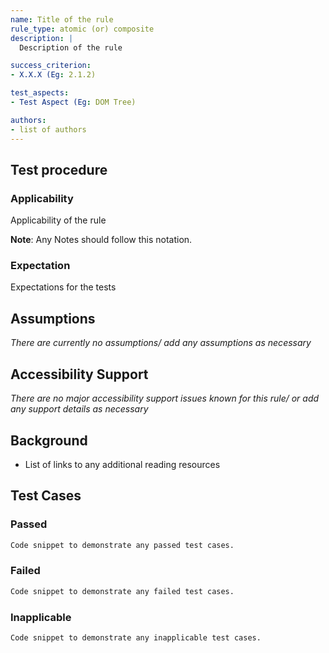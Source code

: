 ```yaml
---
name: Title of the rule
rule_type: atomic (or) composite
description: |
  Description of the rule

success_criterion:
- X.X.X (Eg: 2.1.2)

test_aspects:
- Test Aspect (Eg: DOM Tree)

authors:
- list of authors
---
```


## Test procedure

### Applicability

Applicability of the rule

**Note**: Any Notes should follow this notation.

### Expectation

Expectations for the tests

## Assumptions

_There are currently no assumptions/ add any assumptions as necessary_

## Accessibility Support

_There are no major accessibility support issues known for this rule/ or add any support details as necessary_

## Background

- List of links to any additional reading resources

## Test Cases

### Passed

```html
Code snippet to demonstrate any passed test cases.
```

### Failed

```html
Code snippet to demonstrate any failed test cases.
```

### Inapplicable

```html
Code snippet to demonstrate any inapplicable test cases.
```
